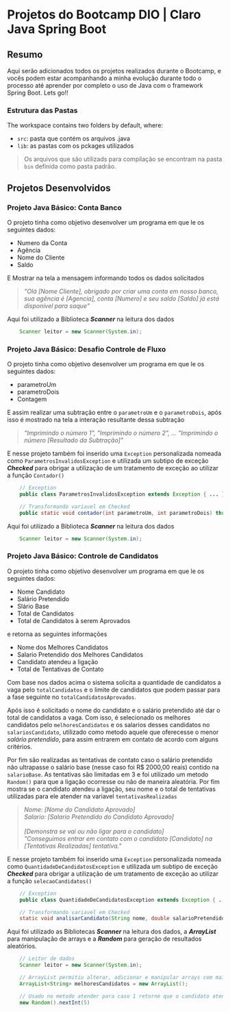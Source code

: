 # Projetos do Bootcamp DIO | Claro Java Spring Boot

## Resumo

Aqui serão adicionados todos os projetos realizados durante o Bootcamp, e vocês podem estar acompanhando a minha evolução durante todo o processo até aprender por completo o uso de Java com o framework Spring Boot. Lets go!!

### Estrutura das Pastas

The workspace contains two folders by default, where:

- `src`: pasta que contém os arquivos .java
- `lib`: as pastas com os pckages utilizados

> Os arquivos que são utilizads para compilação se encontram na pasta `bin` definida como pasta padrão.

## Projetos Desenvolvidos

### Projeto Java Básico: Conta Banco

O projeto tinha como objetivo desenvolver um programa em que le os seguintes dados:

* Numero da Conta
* Agência
* Nome do Cliente
* Saldo

E Mostrar na tela a mensagem informando todos os dados solicitados

> *"Olá [Nome Cliente], obrigado por criar uma conta em nosso banco, sua agência é [Agencia], conta [Numero] e seu saldo [Saldo] já está disponível para saque"*

Aqui foi utilizado a Biblioteca ***Scanner*** na leitura dos dados

``` java
    Scanner leitor = new Scanner(System.in);
```

### Projeto Java Básico: Desafio Controle de Fluxo

O projeto tinha como objetivo desenvolver um programa em que le os seguintes dados:

* parametroUm
* parametroDois
* Contagem

E assim realizar uma subtração entre o `parametroUm` e o `parametroDois`, após isso é mostrado na tela a interação resultante dessa subtração

> *"Imprimindo o número 1", "Imprimindo o número 2", ... "Imprimindo o número [Resultado da Subtração]"*

E nesse projeto também foi inserido uma `Exception` personalizada nomeada como `ParametrosInvalidosException` e utilizada um subtipo de exceção ***Checked*** para obrigar a utilização de um tratamento de exceção ao utilizar a função `Contador()`

``` java
    // Exception
    public class ParametrosInvalidosException extends Exception { ... }

    // Transformando variavel em Checked
    public static void contador(int parametroUm, int parametroDois) throws ParametrosInvalidosException { ... }
```

Aqui foi utilizado a Biblioteca ***Scanner*** na leitura dos dados

``` java
    Scanner leitor = new Scanner(System.in);
```

### Projeto Java Básico: Controle de Candidatos

O projeto tinha como objetivo desenvolver um programa em que le os seguintes dados:

* Nome Candidato
* Salário Pretendido
* Slário Base
* Total de Candidatos
* Total de Candidatos à serem Aprovados

e retorna as seguintes informações

* Nome dos Melhores Candidatos
* Salario Pretendido dos Melhores Candidatos
* Candidato atendeu a ligação
* Total de Tentativas de Contato

Com base nos dados acima o sistema solicita a quantidade de candidatos a vaga pelo `totalCandidatos` e o limite de candidatos que podem passar para a fase seguinte no `totalCandidatosAprovados`.

Após isso é solicitado o nome do candidato e o salário pretendido até dar o total de candidatos a vaga. Com isso, é selecionado os melhores candidatos pelo `melhoresCandidatos` e os salarios desses candidatos no `salariosCandidato`, utilizado como metodo aquele que oferecesse o menor *salário pretendido*, para assim entrarem em contato de acordo com alguns critérios.

Por fim são realizadas as tentativas de contato caso o salário pretendido não ultrapasse o salário base (nesse caso foi R$ 2000,00 reais) contido na `salarioBase`. As tentativas são limitadas em 3 e foi utilizado um metodo `Random()` para que a ligação ocorresse ou não de maneira aleatória. Por fim mostra se o candidato atendeu a ligação, seu nome e o total de tentativas utilizadas para ele atender na variavel `tentativasRealizadas`

> *Nome: [Nome do Candidato Aprovado]* <br> *Salario: [Salario Pretendido do Candidato Aprovado]* <br> <br> *[Demonstra se vai ou não ligar para o candidato]* <br>
*"Conseguimos entrar em contato com o candidato [Candidato] na  [Tentativas Realizadas]  tentativa."*

E nesse projeto também foi inserido uma `Exception` personalizada nomeada como `QuantidadeDeCandidatosException` e utilizada um subtipo de exceção ***Checked*** para obrigar a utilização de um tratamento de exceção ao utilizar a função `selecaoCandidatos()`

``` java
    // Exception
    public class QuantidadeDeCandidatosException extends Exception { ... }

    // Transformando variavel em Checked
    static void analisarCandidato(String nome, double salarioPretendido) throws QuantidadeDeCandidatosException { ... }
```

Aqui foi utilizado as Bibliotecas ***Scanner*** na leitura dos dados, a ***ArrayList*** para manipulação de arrays e a ***Random*** para geração de resultados aleatórios.

``` java
    // Leitor de dados
    Scanner leitor = new Scanner(System.in);

    // ArrayList permitiu alterar, adicionar e manipular arrays com mais facilidade
    ArrayList<String> melhoresCandidatos = new ArrayList();

    // Usado no metodo atender para caso 1 retorne que o candidato atendeu
    new Random().nextInt(5)
```
